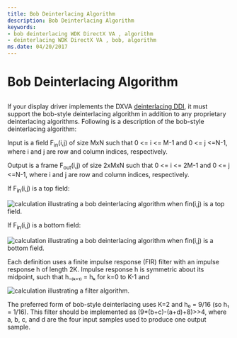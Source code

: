 ```yaml
---
title: Bob Deinterlacing Algorithm
description: Bob Deinterlacing Algorithm
keywords:
- bob deinterlacing WDK DirectX VA , algorithm
- deinterlacing WDK DirectX VA , bob, algorithm
ms.date: 04/20/2017
---
```


# Bob Deinterlacing Algorithm


## <span id="ddk_bob_deinterlacing_algorithm_gg"></span><span id="DDK_BOB_DEINTERLACING_ALGORITHM_GG"></span>


If your display driver implements the DXVA [deinterlacing DDI](./deinterlace-ddi.md), it must support the bob-style deinterlacing algorithm in addition to any proprietary deinterlacing algorithms. Following is a description of the bob-style deinterlacing algorithm:

Input is a field F<sub>in</sub>(i,j) of size MxN such that 0 &lt;= i &lt;= M-1 and 0 &lt;= j &lt;=N-1, where i and j are row and column indices, respectively.

Output is a frame F<sub>out</sub>(i,j) of size 2xMxN such that 0 &lt;= i &lt;= 2M-1 and 0 &lt;= j &lt;=N-1, where i and j are row and column indices, respectively.

If F<sub>in</sub>(i,j) is a top field:

![calculation illustrating a bob deinterlacing algorithm when fin(i,j) is a top field.](images/bobtop.png)

If F<sub>in</sub>(i,j) is a bottom field:

![calculation illustrating a bob deinterlacing algorithm when fin(i,j) is a bottom field.](images/bobbotom.png)

Each definition uses a finite impulse response (FIR) filter with an impulse response h of length 2K. Impulse response h is symmetric about its midpoint, such that h₋₍ₖ₊₁₎ = hₖ for k=0 to K-1 and

![calculation illustrating a filter algorithm.](images/firfiltr.png)

The preferred form of bob-style deinterlacing uses K=2 and h₀ = 9/16 (so h₁ = 1/16). This filter should be implemented as (9\*(b+c)-(a+d)+8)&gt;&gt;4, where a, b, c, and d are the four input samples used to produce one output sample.

 

